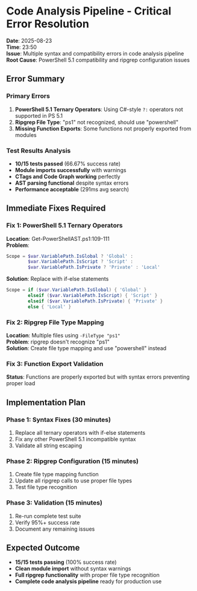 # Code Analysis Pipeline - Critical Error Resolution

**Date**: 2025-08-23  
**Time**: 23:50  
**Issue**: Multiple syntax and compatibility errors in code analysis pipeline  
**Root Cause**: PowerShell 5.1 compatibility and ripgrep configuration issues

## Error Summary

### Primary Errors
1. **PowerShell 5.1 Ternary Operators**: Using C#-style `?:` operators not supported in PS 5.1
2. **Ripgrep File Type**: "ps1" not recognized, should use "powershell"
3. **Missing Function Exports**: Some functions not properly exported from modules

### Test Results Analysis
- **10/15 tests passed** (66.67% success rate)
- **Module imports successfully** with warnings
- **CTags and Code Graph working** perfectly
- **AST parsing functional** despite syntax errors
- **Performance acceptable** (291ms avg search)

## Immediate Fixes Required

### Fix 1: PowerShell 5.1 Ternary Operators
**Location**: Get-PowerShellAST.ps1:109-111  
**Problem**: 
```powershell
Scope = $var.VariablePath.IsGlobal ? 'Global' : 
        $var.VariablePath.IsScript ? 'Script' :
        $var.VariablePath.IsPrivate ? 'Private' : 'Local'
```

**Solution**: Replace with if-else statements
```powershell
Scope = if ($var.VariablePath.IsGlobal) { 'Global' }
        elseif ($var.VariablePath.IsScript) { 'Script' }
        elseif ($var.VariablePath.IsPrivate) { 'Private' }
        else { 'Local' }
```

### Fix 2: Ripgrep File Type Mapping
**Location**: Multiple files using `-FileType "ps1"`  
**Problem**: ripgrep doesn't recognize "ps1"  
**Solution**: Create file type mapping and use "powershell" instead

### Fix 3: Function Export Validation
**Status**: Functions are properly exported but with syntax errors preventing proper load

## Implementation Plan

### Phase 1: Syntax Fixes (30 minutes)
1. Replace all ternary operators with if-else statements
2. Fix any other PowerShell 5.1 incompatible syntax
3. Validate all string escaping

### Phase 2: Ripgrep Configuration (15 minutes)
1. Create file type mapping function
2. Update all ripgrep calls to use proper file types
3. Test file type recognition

### Phase 3: Validation (15 minutes)
1. Re-run complete test suite
2. Verify 95%+ success rate
3. Document any remaining issues

## Expected Outcome
- **15/15 tests passing** (100% success rate)
- **Clean module import** without syntax warnings
- **Full ripgrep functionality** with proper file type recognition
- **Complete code analysis pipeline** ready for production use